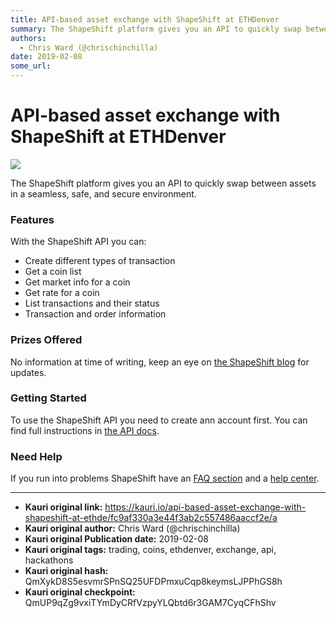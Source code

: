 ```yaml
---
title: API-based asset exchange with ShapeShift at ETHDenver
summary: The ShapeShift platform gives you an API to quickly swap between assets in a seamless, safe, and secure environment. Features With the ShapeShift API you can- Create different types of transaction Get a coin list Get market info for a coin Get rate for a coin List transactions and their status Transaction and order information Prizes Offered No information at time of writing, keep an eye on the ShapeShift blog for updates. Getting Started To use the ShapeShift API you need to create ann account
authors:
  - Chris Ward (@chrischinchilla)
date: 2019-02-08
some_url: 
---
```


# API-based asset exchange with ShapeShift at ETHDenver

![](https://ipfs.infura.io/ipfs/QmQ8Rakexg4VHqRDLyDzdi7Fww9k4NBYtKZq5PM1ffbV3L)


The ShapeShift platform gives you an API to quickly swap between assets in a seamless, safe, and secure environment.

### Features

With the ShapeShift API you can:

- Create different types of transaction
- Get a coin list
- Get market info for a coin
- Get rate for a coin
- List transactions and their status
- Transaction and order information

### Prizes Offered

No information at time of writing, keep an eye on [the ShapeShift blog](https://info.shapeshift.io/blog/) for updates.

### Getting Started

To use the ShapeShift API you need to create ann account first. You can find full instructions in [the API docs](https://docs.shapeshift.io).

### Need Help

If you run into problems ShapeShift have an [FAQ section](https://info.shapeshift.io/faq/) and a [help center](https://shapeshift.zendesk.com/hc/en-us).



---

- **Kauri original link:** https://kauri.io/api-based-asset-exchange-with-shapeshift-at-ethde/fc9af330a3e44f3ab2c557486aaccf2e/a
- **Kauri original author:** Chris Ward (@chrischinchilla)
- **Kauri original Publication date:** 2019-02-08
- **Kauri original tags:** trading, coins, ethdenver, exchange, api, hackathons
- **Kauri original hash:** QmXykD8S5esvmrSPnSQ25UFDPmxuCqp8keymsLJPPhGS8h
- **Kauri original checkpoint:** QmUP9qZg9vxiTYmDyCRfVzpyYLQbtd6r3GAM7CyqCFhShv



